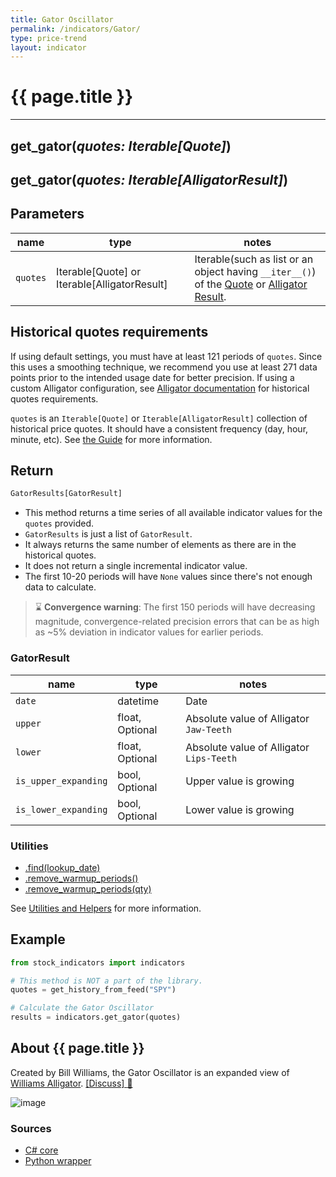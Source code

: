 ```yaml
---
title: Gator Oscillator
permalink: /indicators/Gator/
type: price-trend
layout: indicator
---
```


# {{ page.title }}

<hr>

## **get_gator**(*quotes: Iterable[Quote]*)

## **get_gator**(*quotes: Iterable[AlligatorResult]*)

## Parameters

| name | type | notes
| -- |-- |--
| `quotes` | Iterable[Quote] or Iterable[AlligatorResult] | Iterable(such as list or an object having `__iter__()`) of the [Quote]({{site.baseurl}}/guide/#historical-quotes) or [Alligator Result](../Alligator#content).

## Historical quotes requirements

If using default settings, you must have at least 121 periods of `quotes`. Since this uses a smoothing technique, we recommend you use at least 271 data points prior to the intended usage date for better precision.  If using a custom Alligator configuration, see [Alligator documentation](../Alligator#historical-quotes-requirements) for historical quotes requirements.

`quotes` is an `Iterable[Quote]` or `Iterable[AlligatorResult]` collection of historical price quotes.  It should have a consistent frequency (day, hour, minute, etc).  See [the Guide]({{site.baseurl}}/guide/#historical-quotes) for more information.

## Return

```python
GatorResults[GatorResult]
```

- This method returns a time series of all available indicator values for the `quotes` provided.
- `GatorResults` is just a list of `GatorResult`.
- It always returns the same number of elements as there are in the historical quotes.
- It does not return a single incremental indicator value.
- The first 10-20 periods will have `None` values since there's not enough data to calculate.

> :hourglass: **Convergence warning**: The first 150 periods will have decreasing magnitude, convergence-related precision errors that can be as high as ~5% deviation in indicator values for earlier periods.

### GatorResult

| name | type | notes
| -- |-- |--
| `date` | datetime | Date
| `upper` | float, Optional | Absolute value of Alligator `Jaw-Teeth`
| `lower` | float, Optional | Absolute value of Alligator `Lips-Teeth`
| `is_upper_expanding` | bool, Optional | Upper value is growing
| `is_lower_expanding` | bool, Optional | Lower value is growing

### Utilities

- [.find(lookup_date)]({{site.baseurl}}/utilities#find-indicator-result-by-date)
- [.remove_warmup_periods()]({{site.baseurl}}/utilities#remove-warmup-periods)
- [.remove_warmup_periods(qty)]({{site.baseurl}}/utilities#remove-warmup-periods)

See [Utilities and Helpers]({{site.baseurl}}/utilities#utilities-for-indicator-results) for more information.

## Example

```python
from stock_indicators import indicators

# This method is NOT a part of the library.
quotes = get_history_from_feed("SPY")

# Calculate the Gator Oscillator
results = indicators.get_gator(quotes)
```

## About {{ page.title }}

Created by Bill Williams, the Gator Oscillator is an expanded view of [Williams Alligator](../Alligator#content).
[[Discuss] :speech_balloon:]({{site.dotnet.repo}}/discussions/385 "Community discussion about this indicator")

![image]({{site.dotnet.charts}}/Gator.png)

### Sources

- [C# core]({{site.dotnet.src}}/e-k/Gator/Gator.Series.cs)
- [Python wrapper]({{site.sourceurl}}/gator.py)
